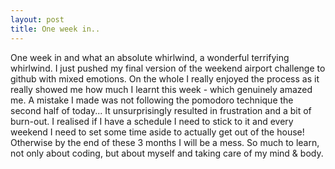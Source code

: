 ```yaml
---
layout: post
title: One week in..
---
```


One week in and what an absolute whirlwind, a wonderful terrifying whirlwind.  I just pushed my final version of the weekend airport challenge to github with mixed emotions.  On the whole I really enjoyed the process as it really showed me how much I learnt this week - which genuinely amazed me.  A mistake I made was not following the pomodoro technique the second half of today... It unsurprisingly resulted in frustration and a bit of burn-out.  I realised if I have a schedule I need to stick to it and every weekend I need to set some time aside to actually get out of the house! Otherwise by the end of these 3 months I will be a mess.  So much to learn, not only about coding, but about myself and taking care of my mind & body.  
